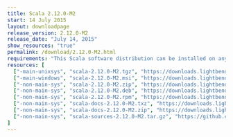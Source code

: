 ```yaml
---
title: Scala 2.12.0-M2
start: 14 July 2015
layout: downloadpage
release_version: 2.12.0-M2
release_date: "July 14, 2015"
show_resources: "true"
permalink: /download/2.12.0-M2.html
requirements: "This Scala software distribution can be installed on any Unix-like or Windows system. It requires the Java runtime version 1.8 or later, which can be downloaded <a href='http://www.java.com/'>here</a>."
resources: [
  ["-main-unixsys", "scala-2.12.0-M2.tgz", "https://downloads.lightbend.com/scala/2.12.0-M2/scala-2.12.0-M2.tgz", "Mac OS X, Unix, Cygwin", "18.68M"],
  ["-main-windows", "scala-2.12.0-M2.msi", "https://downloads.lightbend.com/scala/2.12.0-M2/scala-2.12.0-M2.msi", "Windows (msi installer)", "96.52M"],
  ["-non-main-sys", "scala-2.12.0-M2.zip", "https://downloads.lightbend.com/scala/2.12.0-M2/scala-2.12.0-M2.zip", "Windows", "18.73M"],
  ["-non-main-sys", "scala-2.12.0-M2.deb", "https://downloads.lightbend.com/scala/2.12.0-M2/scala-2.12.0-M2.deb", "Debian", "64.52M"],
  ["-non-main-sys", "scala-2.12.0-M2.rpm", "https://downloads.lightbend.com/scala/2.12.0-M2/scala-2.12.0-M2.rpm", "RPM package", "95.31M"],
  ["-non-main-sys", "scala-docs-2.12.0-M2.txz", "https://downloads.lightbend.com/scala/2.12.0-M2/scala-docs-2.12.0-M2.txz", "API docs", "42.95M"],
  ["-non-main-sys", "scala-docs-2.12.0-M2.zip", "https://downloads.lightbend.com/scala/2.12.0-M2/scala-docs-2.12.0-M2.zip", "API docs", "80.11M"],
  ["-non-main-sys", "scala-sources-2.12.0-M2.tar.gz", "https://github.com/scala/scala/archive/v2.12.0-M2.tar.gz", "Sources", ""]
]
---
```


